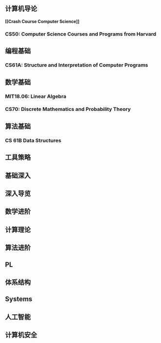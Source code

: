 ## 计算机导论
#### [[Crash Course Computer Science]]
### CS50: Computer Science Courses and Programs from Harvard
## 编程基础
### CS61A: Structure and Interpretation of Computer Programs
###
## 数学基础
### MIT18.06: Linear Algebra
### CS70: Discrete Mathematics and Probability Theory
## 算法基础
### CS 61B Data Structures
## 工具策略
###
## 基础深入
###
## 深入导览
###
## 数学进阶
###
## 计算理论
###
## 算法进阶
###
## PL
###
## 体系结构
###
## Systems
###
## 人工智能
###
## 计算机安全
###